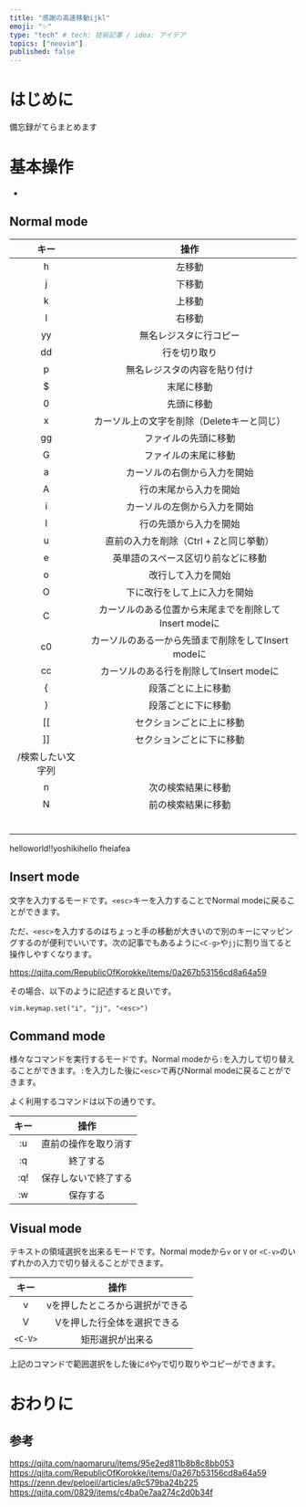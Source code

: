 ```yaml
---
title: "感謝の高速移動ijkl"
emoji: "✨"
type: "tech" # tech: 技術記事 / idea: アイデア
topics: ["neovim"]
published: false
---
```



# はじめに


備忘録がてらまとめます

# 基本操作

* 

## Normal mode


| キー | 操作 |
|:--:|:--:|
| h | 左移動 |
| j | 下移動 |
| k | 上移動 |
| l | 右移動 |
| yy | 無名レジスタに行コピー|
| dd | 行を切り取り |
| p | 無名レジスタの内容を貼り付け |
| $ | 末尾に移動 |
| 0 | 先頭に移動 |
| x | カーソル上の文字を削除（Deleteキーと同じ） |
| gg | ファイルの先頭に移動 |
| G | ファイルの末尾に移動 |
| a | カーソルの右側から入力を開始 |
| A | 行の末尾から入力を開始 |
| i | カーソルの左側から入力を開始 |
| I | 行の先頭から入力を開始 |
| u | 直前の入力を削除（Ctrl + Zと同じ挙動） |
| e | 英単語のスペース区切り前などに移動 |
| o | 改行して入力を開始 |
| O | 下に改行をして上に入力を開始 |
| C | カーソルのある位置から末尾までを削除してInsert modeに |
| c0 | カーソルのある一から先頭まで削除をしてInsert modeに |
| cc | カーソルのある行を削除してInsert modeに |
| { | 段落ごとに上に移動 |
| } | 段落ごとに下に移動 |
| [[ | セクションごとに上に移動 |
| ]] | セクションごとに下に移動 |
| /検索したい文字列 |  |
| n | 次の検索結果に移動 |
| N | 前の検索結果に移動 |
|  |  |
|  |  |
|  |  |
|  |  |
|  |  |
|  |  |



helloworld!!yoshikihello
fheiafea
## Insert mode

文字を入力するモードです。`<esc>`キーを入力することでNormal modeに戻ることができます。

ただ、`<esc>`を入力するのはちょっと手の移動が大きいので別のキーにマッピングするのが便利でいいです。次の記事でもあるように`<C-g>`や`jj`に割り当てると操作しやすくなります。

https://qiita.com/RepublicOfKorokke/items/0a267b53156cd8a64a59

その場合、以下のように記述すると良いです。

```lua: init.lua
vim.keymap.set("i", "jj", "<esc>")
```


## Command mode

様々なコマンドを実行するモードです。Normal modeから`:`を入力して切り替えることができます。`:`を入力した後に`<esc>`で再びNormal modeに戻ることができます。

よく利用するコマンドは以下の通りです。

| キー | 操作 |
|:--:|:--:|
| :u | 直前の操作を取り消す |
| :q | 終了する |
| :q! | 保存しないで終了する |
| :w | 保存する |

## Visual mode

テキストの領域選択を出来るモードです。Normal modeから`v` or `V` or `<C-v>`のいずれかの入力で切り替えることができます。

| キー | 操作 |
|:--:|:--:|
| v | vを押したところから選択ができる |
| V | Vを押した行全体を選択できる |
| `<C-V>` | 矩形選択が出来る |

上記のコマンドで範囲選択をした後に`d`や`y`で切り取りやコピーができます。

# おわりに

## 参考

https://qiita.com/naomaruru/items/95e2ed811b8b8c8bb053
https://qiita.com/RepublicOfKorokke/items/0a267b53156cd8a64a59
https://zenn.dev/peloeil/articles/a9c579ba24b225
https://qiita.com/0829/items/c4ba0e7aa274c2d0b34f

